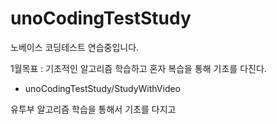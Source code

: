 # unoCodingTestStudy
노베이스 코딩테스트 연습중입니다.

1월목표 : 기초적인 알고리즘 학습하고 혼자 복습을 통해 기초를 다진다.

- unoCodingTestStudy/StudyWithVideo


유투부 알고리즘 학습을 통해서 기초를 다지고
